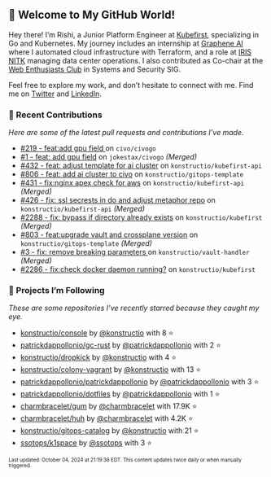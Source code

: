 <!-- DO NOT EDIT THIS FILE DIRECTLY! This file was automatically generated from the tool in this repo. -->

## 🌟 Welcome to My GitHub World!

Hey there! I’m Rishi, a Junior Platform Engineer at [Kubefirst](https://kubefirst.io/), specializing in Go and Kubernetes. My journey includes an internship at [Graphene AI](https://grapheneai.com/) where I automated cloud infrastructure with Terraform, and a role at [IRIS NITK](https://iris.nitk.ac.in/hrms/) managing data center operations. I also contributed as Co-chair at the [Web Enthusiasts Club](https://webclub.nitk.ac.in/) in Systems and Security SIG.

Feel free to explore my work, and don’t hesitate to connect with me. Find me on [Twitter](https://x.com/RishixMonk) and [LinkedIn](https://www.linkedin.com/in/mrrishi373/).

### 🚀 Recent Contributions

*Here are some of the latest pull requests and contributions I’ve made.*


* [#219 - feat:add gpu field ](https://github.com/civo/civogo/pull/219) on `civo/civogo` 
* [#1 - feat: add gpu field](https://github.com/jokestax/civogo/pull/1) on `jokestax/civogo` *(Merged)*
* [#432 - feat: adjust template for ai cluster](https://github.com/konstructio/kubefirst-api/pull/432) on `konstructio/kubefirst-api` 
* [#806 - feat: add ai cluster to civo](https://github.com/konstructio/gitops-template/pull/806) on `konstructio/gitops-template` 
* [#431 - fix:nginx apex check for aws](https://github.com/konstructio/kubefirst-api/pull/431) on `konstructio/kubefirst-api` *(Merged)*
* [#426 - fix: ssl secrests in do and adjust metaphor repo](https://github.com/konstructio/kubefirst-api/pull/426) on `konstructio/kubefirst-api` *(Merged)*
* [#2288 - fix: bypass if directory already exists](https://github.com/konstructio/kubefirst/pull/2288) on `konstructio/kubefirst` *(Merged)*
* [#803 - feat:upgrade vault and crossplane version](https://github.com/konstructio/gitops-template/pull/803) on `konstructio/gitops-template` *(Merged)*
* [#3 - fix: remove breaking parameters ](https://github.com/konstructio/vault-handler/pull/3) on `konstructio/vault-handler` *(Merged)*
* [#2286 - fix:check docker daemon running?](https://github.com/konstructio/kubefirst/pull/2286) on `konstructio/kubefirst` 

### 🌟 Projects I’m Following

*These are some repositories I’ve recently starred because they caught my eye.*


* [konstructio/console](https://github.com/konstructio/console) by [@konstructio](https://github.com/konstructio) with 8 ⭐️
* [patrickdappollonio/gc-rust](https://github.com/patrickdappollonio/gc-rust) by [@patrickdappollonio](https://github.com/patrickdappollonio) with 2 ⭐️
* [konstructio/dropkick](https://github.com/konstructio/dropkick) by [@konstructio](https://github.com/konstructio) with 4 ⭐️
* [konstructio/colony-vagrant](https://github.com/konstructio/colony-vagrant) by [@konstructio](https://github.com/konstructio) with 13 ⭐️
* [patrickdappollonio/patrickdappollonio](https://github.com/patrickdappollonio/patrickdappollonio) by [@patrickdappollonio](https://github.com/patrickdappollonio) with 3 ⭐️
* [patrickdappollonio/dotfiles](https://github.com/patrickdappollonio/dotfiles) by [@patrickdappollonio](https://github.com/patrickdappollonio) with 1 ⭐️
* [charmbracelet/gum](https://github.com/charmbracelet/gum) by [@charmbracelet](https://github.com/charmbracelet) with 17.9K ⭐️
* [charmbracelet/huh](https://github.com/charmbracelet/huh) by [@charmbracelet](https://github.com/charmbracelet) with 4.2K ⭐️
* [konstructio/gitops-catalog](https://github.com/konstructio/gitops-catalog) by [@konstructio](https://github.com/konstructio) with 21 ⭐️
* [ssotops/k1space](https://github.com/ssotops/k1space) by [@ssotops](https://github.com/ssotops) with 3 ⭐️

<sub><small>Last updated: October 04, 2024 at 21:19:36 EDT. This content updates twice daily or when manually triggered.</small></sub>
